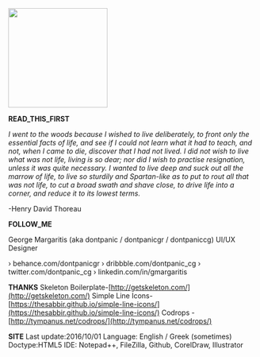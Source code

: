 <img src="https://dontpanicgr.github.io/images/gm_logo-sm.svg" style="width:200px;">

**READ_THIS_FIRST**

*I went to the woods because I wished to live deliberately, to front only the essential facts of life, and see if I could not learn what it had to teach, and not, when I came to die, discover that I had not lived. I did not wish to live what was not life, living is so dear; nor did I wish to practise resignation, unless it was quite necessary. I wanted to live deep and suck out all the marrow of life, to live so sturdily and Spartan-like as to put to rout all that was not life, to cut a broad swath and shave close, to drive life into a corner, and reduce it to its lowest terms.*

-Henry David Thoreau

**FOLLOW_ME**

George Margaritis (aka dontpanic / dontpanicgr / dontpaniccg)
UI/UX Designer 

› behance.com/dontpanicgr
› dribbble.com/dontpanic_cg
› twitter.com/dontpanic_cg
› linkedin.com/in/gmargaritis


**THANKS**
Skeleton Boilerplate-[http://getskeleton.com/](http://getskeleton.com/)
Simple Line Icons-[https://thesabbir.github.io/simple-line-icons/](https://thesabbir.github.io/simple-line-icons/)
Codrops - [http://tympanus.net/codrops/](http://tympanus.net/codrops/)


**SITE**
Last update:2016/10/01
Language: English / Greek (sometimes)
Doctype:HTML5
IDE: Notepad++, FileZilla, Github, CorelDraw, Illustrator

